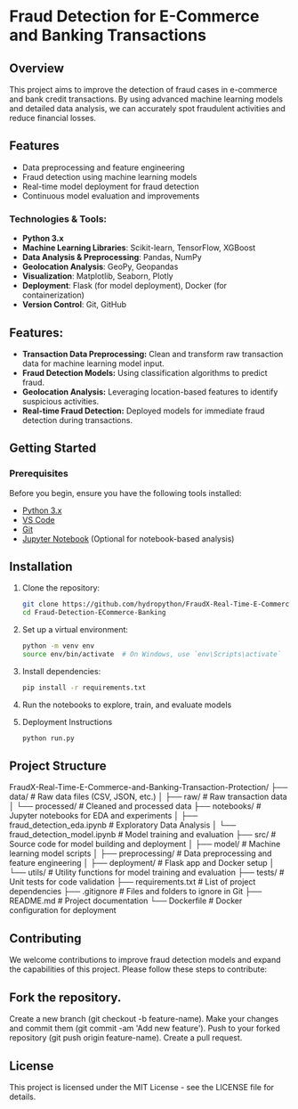# Fraud Detection for E-Commerce and Banking Transactions

## Overview
This project aims to improve the detection of fraud cases in e-commerce and bank credit transactions. By using advanced machine learning models and detailed data analysis, we can accurately spot fraudulent activities and reduce financial losses.

## Features
- Data preprocessing and feature engineering
- Fraud detection using machine learning models
- Real-time model deployment for fraud detection
- Continuous model evaluation and improvements

### Technologies & Tools:
- **Python 3.x**
- **Machine Learning Libraries**: Scikit-learn, TensorFlow, XGBoost
- **Data Analysis & Preprocessing**: Pandas, NumPy
- **Geolocation Analysis**: GeoPy, Geopandas
- **Visualization**: Matplotlib, Seaborn, Plotly
- **Deployment**: Flask (for model deployment), Docker (for containerization)
- **Version Control**: Git, GitHub

## Features:
- **Transaction Data Preprocessing:** Clean and transform raw transaction data for machine learning model input.
- **Fraud Detection Models:** Using classification algorithms to predict fraud.
- **Geolocation Analysis:** Leveraging location-based features to identify suspicious activities.
- **Real-time Fraud Detection:** Deployed models for immediate fraud detection during transactions.

## Getting Started

### Prerequisites

Before you begin, ensure you have the following tools installed:

- [Python 3.x](https://www.python.org/downloads/)
- [VS Code](https://code.visualstudio.com/)
- [Git](https://git-scm.com/)
- [Jupyter Notebook](https://jupyter.org/) (Optional for notebook-based analysis)


## Installation
1. Clone the repository:
   ```bash
   git clone https://github.com/hydropython/FraudX-Real-Time-E-Commerce-and-Banking-Transaction-Protection.git
   cd Fraud-Detection-ECommerce-Banking

2. Set up a virtual environment:
   ```bash
   python -m venv env
   source env/bin/activate  # On Windows, use `env\Scripts\activate`

3. Install dependencies:
    ```bash
   pip install -r requirements.txt

4. Run the notebooks to explore, train, and evaluate models

5. Deployment Instructions
   ```bash
   python run.py

## Project Structure

FraudX-Real-Time-E-Commerce-and-Banking-Transaction-Protection/ ├── data/ # Raw data files (CSV, JSON, etc.) │ ├── raw/ # Raw transaction data │ └── processed/ # Cleaned and processed data ├── notebooks/ # Jupyter notebooks for EDA and experiments │ ├── fraud_detection_eda.ipynb # Exploratory Data Analysis │ └── fraud_detection_model.ipynb # Model training and evaluation ├── src/ # Source code for model building and deployment │ ├── model/ # Machine learning model scripts │ ├── preprocessing/ # Data preprocessing and feature engineering │ ├── deployment/ # Flask app and Docker setup │ └── utils/ # Utility functions for model training and evaluation ├── tests/ # Unit tests for code validation ├── requirements.txt # List of project dependencies ├── .gitignore # Files and folders to ignore in Git ├── README.md # Project documentation └── Dockerfile # Docker configuration for deployment


## Contributing
We welcome contributions to improve fraud detection models and expand the capabilities of this project. Please follow these steps to contribute:

## Fork the repository.
Create a new branch (git checkout -b feature-name).
Make your changes and commit them (git commit -am 'Add new feature').
Push to your forked repository (git push origin feature-name).
Create a pull request.

## License
This project is licensed under the MIT License - see the LICENSE file for details.